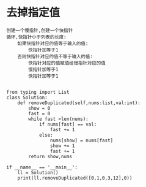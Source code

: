 # **去掉指定值**
    创建一个慢指针,创建一个快指针
    循环,快指针小于列表的长度:
        如果快指针对应的值等于输入的值:
            快指针加等于1
        否则快指针对应的值不等于输入的值:
            快指针对应的值赋值给慢指针对应的值
            慢指针加等于1
            快指针加等于1
    
    
    from typing import List
    class Solution:
        def removeDuplicated(self,nums:list,val:int):
            show = 0
            fast = 0
            while fast <len(nums):
                if nums[fast] == val:
                    fast += 1
                else:
                    nums[show] = nums[fast]
                    show += 1
                    fast += 1
            return show,nums
    
    if __name__ == '__main__':
        ll = Solution()
        print(ll.removeDuplicated([0,1,0,3,12],0))